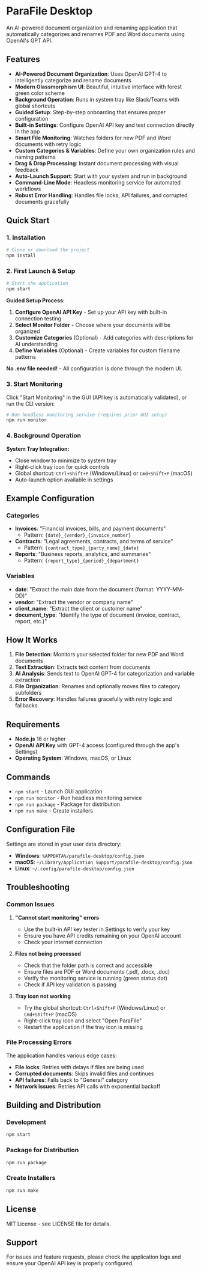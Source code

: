 # ParaFile Desktop

An AI-powered document organization and renaming application that automatically categorizes and renames PDF and Word documents using OpenAI's GPT API.

## Features

- **AI-Powered Document Organization**: Uses OpenAI GPT-4 to intelligently categorize and rename documents
- **Modern Glassmorphism UI**: Beautiful, intuitive interface with forest green color scheme
- **Background Operation**: Runs in system tray like Slack/Teams with global shortcuts
- **Guided Setup**: Step-by-step onboarding that ensures proper configuration
- **Built-in Settings**: Configure OpenAI API key and test connection directly in the app
- **Smart File Monitoring**: Watches folders for new PDF and Word documents with retry logic
- **Custom Categories & Variables**: Define your own organization rules and naming patterns
- **Drag & Drop Processing**: Instant document processing with visual feedback
- **Auto-Launch Support**: Start with your system and run in background
- **Command-Line Mode**: Headless monitoring service for automated workflows
- **Robust Error Handling**: Handles file locks, API failures, and corrupted documents gracefully

## Quick Start

### 1. Installation

```bash
# Clone or download the project
npm install
```

### 2. First Launch & Setup

```bash
# Start the application
npm start
```

**Guided Setup Process:**
1. **Configure OpenAI API Key** - Set up your API key with built-in connection testing
2. **Select Monitor Folder** - Choose where your documents will be organized
3. **Customize Categories** (Optional) - Add categories with descriptions for AI understanding
4. **Define Variables** (Optional) - Create variables for custom filename patterns

**No .env file needed!** - All configuration is done through the modern UI.

### 3. Start Monitoring

Click "Start Monitoring" in the GUI (API key is automatically validated), or run the CLI version:

```bash
# Run headless monitoring service (requires prior GUI setup)
npm run monitor
```

### 4. Background Operation

**System Tray Integration:**
- Close window to minimize to system tray
- Right-click tray icon for quick controls
- Global shortcut: `Ctrl+Shift+P` (Windows/Linux) or `Cmd+Shift+P` (macOS)
- Auto-launch option available in settings

## Example Configuration

### Categories
- **Invoices**: "Financial invoices, bills, and payment documents"
  - Pattern: `{date}_{vendor}_{invoice_number}`
- **Contracts**: "Legal agreements, contracts, and terms of service"
  - Pattern: `{contract_type}_{party_name}_{date}`
- **Reports**: "Business reports, analytics, and summaries"
  - Pattern: `{report_type}_{period}_{department}`

### Variables
- **date**: "Extract the main date from the document (format: YYYY-MM-DD)"
- **vendor**: "Extract the vendor or company name"
- **client_name**: "Extract the client or customer name"
- **document_type**: "Identify the type of document (invoice, contract, report, etc.)"

## How It Works

1. **File Detection**: Monitors your selected folder for new PDF and Word documents
2. **Text Extraction**: Extracts text content from documents
3. **AI Analysis**: Sends text to OpenAI GPT-4 for categorization and variable extraction
4. **File Organization**: Renames and optionally moves files to category subfolders
5. **Error Recovery**: Handles failures gracefully with retry logic and fallbacks

## Requirements

- **Node.js** 16 or higher
- **OpenAI API Key** with GPT-4 access (configured through the app's Settings)
- **Operating System**: Windows, macOS, or Linux

## Commands

- `npm start` - Launch GUI application
- `npm run monitor` - Run headless monitoring service
- `npm run package` - Package for distribution
- `npm run make` - Create installers

## Configuration File

Settings are stored in your user data directory:
- **Windows**: `%APPDATA%/parafile-desktop/config.json`
- **macOS**: `~/Library/Application Support/parafile-desktop/config.json`
- **Linux**: `~/.config/parafile-desktop/config.json`

## Troubleshooting

### Common Issues

1. **"Cannot start monitoring" errors**
   - Use the built-in API key tester in Settings to verify your key
   - Ensure you have API credits remaining on your OpenAI account
   - Check your internet connection

2. **Files not being processed**
   - Check that the folder path is correct and accessible
   - Ensure files are PDF or Word documents (.pdf, .docx, .doc)
   - Verify the monitoring service is running (green status dot)
   - Check if API key validation is passing

3. **Tray icon not working**
   - Try the global shortcut: `Ctrl+Shift+P` (Windows/Linux) or `Cmd+Shift+P` (macOS)
   - Right-click tray icon and select "Open ParaFile"
   - Restart the application if the tray icon is missing

### File Processing Errors

The application handles various edge cases:
- **File locks**: Retries with delays if files are being used
- **Corrupted documents**: Skips invalid files and continues
- **API failures**: Falls back to "General" category
- **Network issues**: Retries API calls with exponential backoff

## Building and Distribution

### Development
```bash
npm start
```

### Package for Distribution
```bash
npm run package
```

### Create Installers
```bash
npm run make
```

## License

MIT License - see LICENSE file for details.

## Support

For issues and feature requests, please check the application logs and ensure your OpenAI API key is properly configured.